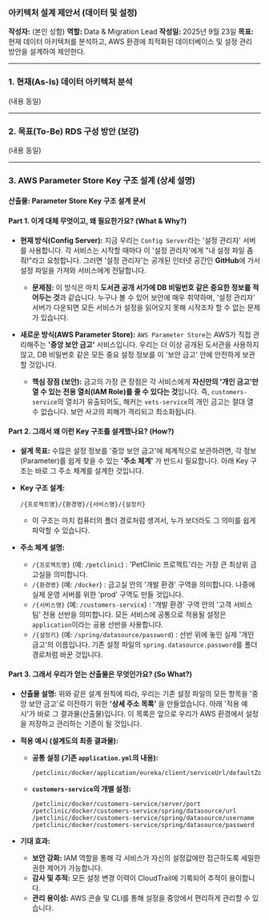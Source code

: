### **아키텍처 설계 제안서 (데이터 및 설정)**

**작성자:** (본인 성함)
**역할:** Data & Migration Lead
**작성일:** 2025년 9월 23일
**목표:** 현재 데이터 아키텍처를 분석하고, AWS 환경에 최적화된 데이터베이스 및 설정 관리 방안을 설계하여 제안한다.

---

### **1. 현재(As-Is) 데이터 아키텍처 분석**

(내용 동일)

---

### **2. 목표(To-Be) RDS 구성 방안 (보강)**

(내용 동일)

---

### **3. AWS Parameter Store Key 구조 설계 (상세 설명)**

#### **산출물: Parameter Store Key 구조 설계 문서**

#### **Part 1. 이게 대체 무엇이고, 왜 필요한가요? (What & Why?)**

-   **현재 방식(Config Server):** 지금 우리는 `Config Server`라는 '설정 관리자' 서버를 사용합니다. 각 서비스는 시작할 때마다 이 '설정 관리자'에게 "내 설정 파일 좀 줘!"라고 요청합니다. 그러면 '설정 관리자'는 공개된 인터넷 공간인 **GitHub**에 가서 설정 파일을 가져와 서비스에게 전달합니다.
    -   **문제점:** 이 방식은 마치 **도서관 공개 서가에 DB 비밀번호 같은 중요한 정보를 적어두는 것**과 같습니다. 누구나 볼 수 있어 보안에 매우 취약하며, '설정 관리자' 서버가 다운되면 모든 서비스가 설정을 읽어오지 못해 시작조차 할 수 없는 문제가 있습니다.

-   **새로운 방식(AWS Parameter Store):** `AWS Parameter Store`는 AWS가 직접 관리해주는 **'중앙 보안 금고'** 서비스입니다. 우리는 더 이상 공개된 도서관을 사용하지 않고, DB 비밀번호 같은 모든 중요 설정 정보를 이 '보안 금고' 안에 안전하게 보관할 것입니다.
    -   **핵심 장점 (보안):** 금고의 가장 큰 장점은 각 서비스에게 **자신만의 '개인 금고'만 열 수 있는 전용 열쇠(IAM Role)를 줄 수 있다는 것**입니다. 즉, `customers-service`의 열쇠가 유출되어도, 해커는 `vets-service`의 개인 금고는 절대 열 수 없습니다. 보안 사고의 피해가 격리되고 최소화됩니다.

#### **Part 2. 그래서 왜 이런 Key 구조를 설계했나요? (How?)**

-   **설계 목표:** 수많은 설정 정보를 '중앙 보안 금고'에 체계적으로 보관하려면, 각 정보(Parameter)를 쉽게 찾을 수 있는 **'주소 체계'** 가 반드시 필요합니다. 아래 Key 구조는 바로 그 주소 체계를 설계한 것입니다.

-   **Key 구조 설계:**
    ```
    /{프로젝트명}/{환경명}/{서비스명}/{설정키}
    ```
    -   이 구조는 마치 컴퓨터의 폴더 경로처럼 생겨서, 누가 보더라도 그 의미를 쉽게 파악할 수 있습니다.

-   **주소 체계 설명:**
    -   `/{프로젝트명}` (예: `/petclinic`) : 'PetClinic 프로젝트'라는 가장 큰 최상위 금고실을 의미합니다.
    -   `/{환경명}` (예: `/docker`) : 금고실 안의 '개발 환경' 구역을 의미합니다. 나중에 실제 운영 서버를 위한 'prod' 구역도 만들 것입니다.
    -   `/{서비스명}` (예: `/customers-service`) : '개발 환경' 구역 안의 '고객 서비스팀' 전용 선반을 의미합니다. 모든 서비스에 공통으로 적용될 설정은 `application`이라는 공용 선반을 사용합니다.
    -   `/{설정키}` (예: `/spring/datasource/password`) : 선반 위에 놓인 실제 '개인 금고'의 이름입니다. 기존 설정 파일의 `spring.datasource.password`를 폴더 경로처럼 바꾼 것입니다.

#### **Part 3. 그래서 우리가 얻는 산출물은 무엇인가요? (So What?)**

-   **산출물 설명:** 위와 같은 설계 원칙에 따라, 우리는 기존 설정 파일의 모든 항목을 '중앙 보안 금고'로 이전하기 위한 **'상세 주소 목록'** 을 만들었습니다. 아래 '적용 예시'가 바로 그 결과물(산출물)입니다. 이 목록은 앞으로 우리가 AWS 환경에서 설정을 저장하고 관리하는 기준이 될 것입니다.

-   **적용 예시 (설계도의 최종 결과물):**

    -   **공통 설정 (기존 `application.yml`의 내용):**
        ```
        /petclinic/docker/application/eureka/client/serviceUrl/defaultZone
        ```

    -   **`customers-service`의 개별 설정:**
        ```
        /petclinic/docker/customers-service/server/port
        /petclinic/docker/customers-service/spring/datasource/url
        /petclinic/docker/customers-service/spring/datasource/username
        /petclinic/docker/customers-service/spring/datasource/password
        ```

-   **기대 효과:**
    -   **보안 강화:** IAM 역할을 통해 각 서비스가 자신의 설정값에만 접근하도록 세밀한 권한 제어가 가능합니다.
    -   **감사 및 추적:** 모든 설정 변경 이력이 CloudTrail에 기록되어 추적이 용이합니다.
    -   **관리 용이성:** AWS 콘솔 및 CLI를 통해 설정을 중앙에서 편리하게 관리할 수 있습니다.

